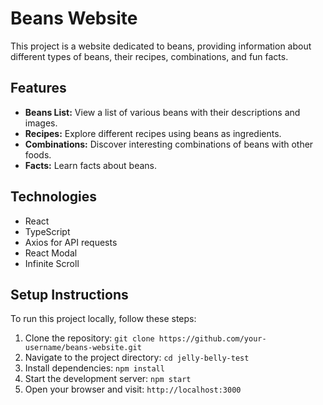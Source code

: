 # Beans Website

This project is a website dedicated to beans, providing information about different types of beans, their recipes, combinations, and fun facts.

## Features

- **Beans List:** View a list of various beans with their descriptions and images.
- **Recipes:** Explore different recipes using beans as ingredients.
- **Combinations:** Discover interesting combinations of beans with other foods.
- **Facts:** Learn facts about beans.

## Technologies

- React
- TypeScript
- Axios for API requests
- React Modal
- Infinite Scroll

## Setup Instructions

To run this project locally, follow these steps:

1. Clone the repository: `git clone https://github.com/your-username/beans-website.git`
2. Navigate to the project directory: `cd jelly-belly-test`
3. Install dependencies: `npm install`
4. Start the development server: `npm start`
5. Open your browser and visit: `http://localhost:3000`
